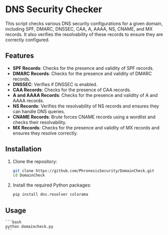 # DNS Security Checker

This script checks various DNS security configurations for a given domain, including SPF, DMARC, DNSSEC, CAA, A, AAAA, NS, CNAME, and MX records. It also verifies the resolvability of these records to ensure they are correctly configured.

## Features

- **SPF Records**: Checks for the presence and validity of SPF records.
- **DMARC Records**: Checks for the presence and validity of DMARC records.
- **DNSSEC**: Verifies if DNSSEC is enabled.
- **CAA Records**: Checks for the presence of CAA records.
- **A and AAAA Records**: Checks for the presence and validity of A and AAAA records.
- **NS Records**: Verifies the resolvability of NS records and ensures they can handle DNS queries.
- **CNAME Records**: Brute forces CNAME records using a wordlist and checks their resolvability.
- **MX Records**: Checks for the presence and validity of MX records and ensures they resolve correctly.

## Installation

1. Clone the repository:
    ```bash
    git clone https://github.com/PhronesisSecurity/DomainCheck.git
    cd DomainCheck
    ```

2. Install the required Python packages:
    ```bash
    pip install dns.resolver colorama
    ```

## Usage
    ```bash
    python domaincheck.py
    ```
